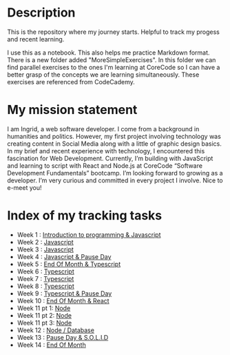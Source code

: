 # Description
This is the repository where my journey starts. Helpful to track my progess and recent learning.

I use this as a notebook. This also helps me practice Markdown format. There is a new folder added "MoreSimpleExercises". In this folder we can find parallel exercises to the ones I'm learning at CoreCode so I can have a better grasp of the concepts we are learning simultaneously. These exercises are referenced from CodeCademy.

# My mission statement
I am Ingrid, a web software developer. I come from a background in humanities and politics. However, my first project involving technology was creating content in Social Media along with a little of graphic design basics. In my brief and recent experience with technology, I encountered this fascination for Web Development. Currently, I’m building with JavaScript and learning to script with React and Node.js at CoreCode “Software Development Fundamentals” bootcamp. I’m looking forward to growing as a developer. I’m very curious and committed in every project I involve. Nice to e-meet you!

# Index of my tracking tasks

- Week 1 : [Introduction to programming & Javascript](https://github.com/ingridsfd/IngridsCoreCodefromScratch/blob/main/EXERCISES%20README/Week1.md)
- Week 2 : [Javascript](https://github.com/ingridsfd/IngridsCoreCodefromScratch/blob/main/EXERCISES%20README/Week2.md)
- Week 3 : [Javascript](https://github.com/ingridsfd/IngridsCoreCodefromScratch/blob/main/EXERCISES%20README/Week3.md)
- Week 4 : [Javascript & Pause Day](https://github.com/ingridsfd/IngridsCoreCodefromScratch/blob/main/EXERCISES%20README/Week4.md)
- Week 5 : [End Of Month & Typescript](https://github.com/ingridsfd/IngridsCoreCodefromScratch/blob/main/EXERCISES%20README/Week5.md)
- Week 6 : [Typescript](https://github.com/ingridsfd/IngridsCoreCodefromScratch/blob/main/EXERCISES%20README/Week6.md)
- Week 7 : [Typescript](https://github.com/ingridsfd/IngridsCoreCodefromScratch/blob/main/EXERCISES%20README/Week7.md)
- Week 8 : [Typescript](https://github.com/ingridsfd/IngridsCoreCodefromScratch/blob/main/EXERCISES%20README/Week8.md)
- Week 9 : [Typescript & Pause Day](https://github.com/ingridsfd/IngridsCoreCodefromScratch/blob/main/EXERCISES%20README/week9.md)
- Week 10 : [End Of Month & React](https://github.com/ingridsfd/IngridsCoreCodefromScratch/blob/main/EXERCISES%20README/week10.md)
- Week 11 pt 1: [Node](https://github.com/ingridsfd/IngridsCoreCodefromScratch/blob/main/EXERCISES%20README/Week11pt1.md)
- Week 11 pt 2: [Node](https://github.com/ingridsfd/IngridsCoreCodefromScratch/blob/main/EXERCISES%20README/Week11pt2.md)
- Week 11 pt 3: [Node](https://github.com/ingridsfd/IngridsCoreCodefromScratch/blob/main/EXERCISES%20README/Week11pt3.md)
- Week 12 : [Node / Database](https://github.com/ingridsfd/IngridsCoreCodefromScratch/blob/main/EXERCISES%20README/Week12.md)
- Week 13 : [Pause Day & S.O.L.I.D](https://github.com/ingridsfd/IngridsCoreCodefromScratch/blob/main/EXERCISES%20README/Week13.md)
- Week 14 : [End Of Month](https://github.com/ingridsfd/IngridsCoreCodefromScratch/blob/main/EXERCISES%20README/Week14.md)

